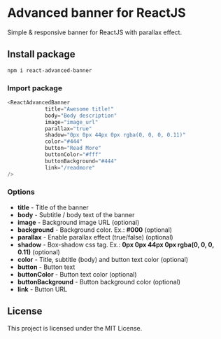 




# Advanced banner for ReactJS

Simple & responsive banner  for ReactJS with parallax effect.

## Install package

```
npm i react-advanced-banner
```

### Import package

```javascript
<ReactAdvancedBanner 
            title="Awesome title!"
            body="Body description"
            image="image_url"
            parallax="true"
			shadow="0px 0px 44px 0px rgba(0, 0, 0, 0.11)"
            color="#444"
            button="Read More"
            buttonColor="#fff"
            buttonBackground="#444"
            link="/readmore"
/>
```

### Options

* **title** - Title of the banner
* **body** - Subtitle / body text of the banner
* **image** - Background image URL (optional)
* **background** - Background color. Ex.: **#000** (optional)
* **parallax** - Enable parallax effect (true/false) (optional)
* **shadow** - Box-shadow css tag. Ex.: **0px 0px 44px 0px rgba(0, 0, 0, 0.11)** (optional)
* **color** - Title, subtitle (body) and button text color (optional)
* **button** - Button text
* **buttonColor** - Button text color (optional)
* **buttonBackground** - Button background color (optional)
* **link** - Button URL

## License

This project is licensed under the MIT License.
